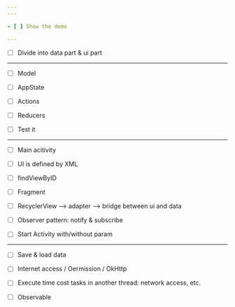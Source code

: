 ```yaml
---
---

- [ ] Show the demo

---
```


- [ ] Divide into data part & ui part

---

- [ ] Model

- [ ] AppState

- [ ] Actions

- [ ] Reducers

- [ ] Test it

---

- [ ] Main acitivity

- [ ] UI is defined by XML

- [ ] findViewByID

- [ ] Fragment

- [ ] RecyclerView --> adapter --> bridge between ui and data

- [ ] Observer pattern: notify & subscribe

- [ ] Start Activity with/without param

---

- [ ] Save & load data

- [ ] Internet access / Oermission / OkHttp

- [ ] Execute time cost tasks in another thread: network access, etc.

- [ ] Observable